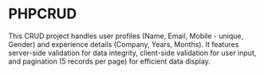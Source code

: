 # PHPCRUD
This CRUD project handles user profiles (Name, Email, Mobile - unique, Gender) and experience details (Company, Years, Months). It features server-side validation for data integrity, client-side validation for user input, and pagination (5 records per page) for efficient data display.
